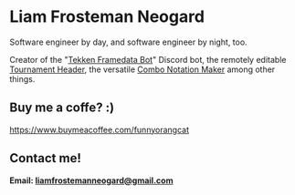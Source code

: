 # Liam Frosteman Neogard

Software engineer by day, and software engineer by night, too.

Creator of the "[Tekken Framedata Bot](https://github.com/FrostemanNeogard/TekkenFramedataBot)" Discord bot, the remotely editable [Tournament Header](https://frostemanneogard.github.io/TournamentHeader/), the versatile [Combo Notation Maker](https://frostemanneogard.github.io/TekkenNotationMaker/) among other things.

## Buy me a coffe? :)

https://www.buymeacoffee.com/funnyorangcat

## Contact me!
**Email: liamfrostemanneogard@gmail.com**
